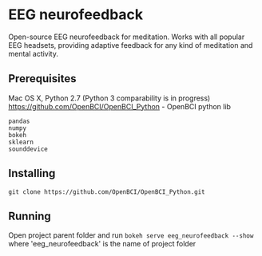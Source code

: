 # EEG neurofeedback
Open-source EEG neurofeedback for meditation. Works with all popular EEG headsets, providing adaptive feedback for any kind of meditation and mental activity.

## Prerequisites
Mac OS X, Python 2.7 (Python 3 comparability is in progress)
https://github.com/OpenBCI/OpenBCI_Python - OpenBCI python lib 
```
pandas
numpy
bokeh
sklearn
sounddevice
```

## Installing
```
git clone https://github.com/OpenBCI/OpenBCI_Python.git
```

## Running
Open project parent folder and run
```bokeh serve eeg_neurofeedback --show```
where 'eeg_neurofeedback' is the name of project folder
